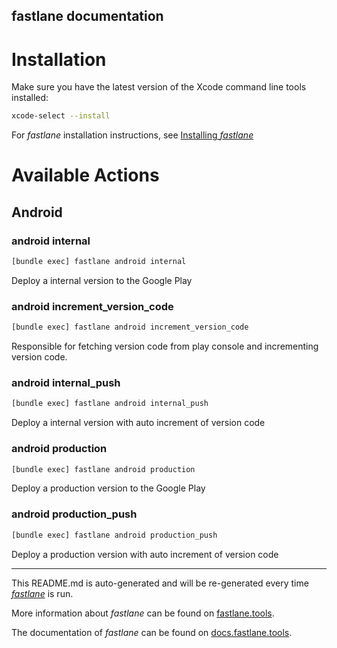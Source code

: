 fastlane documentation
----

# Installation

Make sure you have the latest version of the Xcode command line tools installed:

```sh
xcode-select --install
```

For _fastlane_ installation instructions, see [Installing _fastlane_](https://docs.fastlane.tools/#installing-fastlane)

# Available Actions

## Android

### android internal

```sh
[bundle exec] fastlane android internal
```

Deploy a internal version to the Google Play

### android increment_version_code

```sh
[bundle exec] fastlane android increment_version_code
```

Responsible for fetching version code from play console and incrementing version code.

### android internal_push

```sh
[bundle exec] fastlane android internal_push
```

Deploy a internal version with auto increment of version code

### android production

```sh
[bundle exec] fastlane android production
```

Deploy a production version to the Google Play

### android production_push

```sh
[bundle exec] fastlane android production_push
```

Deploy a production version with auto increment of version code

----

This README.md is auto-generated and will be re-generated every time [_fastlane_](https://fastlane.tools) is run.

More information about _fastlane_ can be found on [fastlane.tools](https://fastlane.tools).

The documentation of _fastlane_ can be found on [docs.fastlane.tools](https://docs.fastlane.tools).
